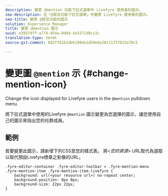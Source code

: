 ```yaml
---
description: 變更 @mention 功能下拉式選單中 Livefyre 使用者的圖示。
seo-description: 在「@提及功能下拉式選單」中變更 Livefyre 使用者的圖示。
seo-title: 變更 @提及功能的圖示
solution: Experience Manager
title: 變更 @mention 圖示
uuid: a395f4ff-a774-454a-8d94-4a3371d8cc2c
translation-type: tm+mt
source-git-commit: 0d2ff61b1db6100de1d59e6e20c1175f015a78c5

---
```



# 變更圖 `@mention` 示 {#change-mention-icon}

Change the icon displayed for Livefyre users in the `@mention` pulldown menu.

將下拉式選單中使用的Livefyre `@mention` 圖示變更為您選擇的圖示，讓您使用自己的圖示來指出您的社群成員。

## 範例

若要變更此圖示，請新增下列CSS至您的樣式表。 將&lt;*您的資源*&gt; URL取代為選取以取代預設Livefyre標章之影像的URL。

```
.fyre-editor-container .fyre-editor-toolbar > .fyre-mention-menu .fyre-mention-item .fyre-mention-item-livefyre { 
    background: url(<your resource url>) no-repeat center; 
    background-position: 0px 0px; 
    background-size: 22px 22px; 
}
```
